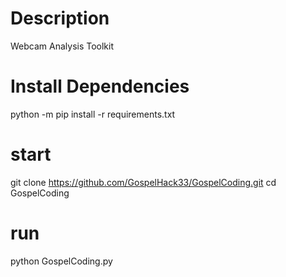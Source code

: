 # Description 
Webcam Analysis Toolkit 

# Install Dependencies 
python -m pip install -r requirements.txt 

# start
git clone https://github.com/GospelHack33/GospelCoding.git
cd GospelCoding

# run
python GospelCoding.py


